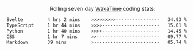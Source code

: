 <p align="center">Rolling seven day <a href="https://wakatime.com/@syrkis"/>WakaTime</a> coding stats:</p>
<!--START_SECTION:waka-->

```txt
Svelte         4 hrs 2 mins    >>>>>>>>>----------------   34.93 %
TypeScript     1 hr 44 mins    >>>>---------------------   15.01 %
Python         1 hr 40 mins    >>>>---------------------   14.45 %
CSS            1 hr 7 mins     >>-----------------------   09.77 %
Markdown       39 mins         >------------------------   05.74 %
```

<!--END_SECTION:waka-->
